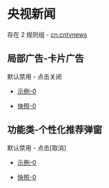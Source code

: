 # 央视新闻

存在 2 规则组 - [cn.cntvnews](/src/apps/cn.cntvnews.ts)

## 局部广告-卡片广告

默认禁用 - 点击关闭

- [示例-0](https://m.gkd.li/57941037/8c4308a3-4142-45a0-a085-af8ee89ead04)

- [快照-0](https://i.gkd.li/i/14368501)

## 功能类-个性化推荐弹窗

默认禁用 - 点击[取消]

- [示例-0](https://m.gkd.li/57941037/b3ee21aa-429d-4407-9b70-acecb222c354)

- [快照-0](https://i.gkd.li/i/14444961)
